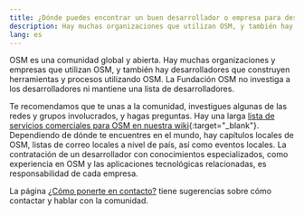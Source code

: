 ```yaml
---
title: ¿Dónde puedes encontrar un buen desarrollador o empresa para desarrollar con OSM?
description: Hay muchas organizaciones que utilizan OSM, y también hay desarrolladores que crean herramientas y procesos utilizando OSM.
lang: es
---
```


OSM es una comunidad global y abierta. Hay muchas organizaciones y empresas que utilizan OSM, y también hay desarrolladores que construyen herramientas y procesos utilizando OSM. La Fundación OSM no investiga a los desarrolladores ni mantiene una lista de desarrolladores.

Te recomendamos que te unas a la comunidad, investigues algunas de las redes y grupos involucrados, y hagas preguntas. Hay una larga [lista de servicios comerciales para OSM en nuestra wiki](https://wiki.openstreetmap.org/wiki/Commercial_OSM_Software_and_Services){:target="_blank"}. Dependiendo de dónde te encuentres en el mundo, hay capítulos locales de OSM, listas de correo locales a nivel de país, así como eventos locales. La contratación de un desarrollador con conocimientos especializados, como experiencia en OSM y las aplicaciones tecnológicas relacionadas, es responsabilidad de cada empresa.

La página [¿Cómo ponerte en contacto?](/about-osm-community/get-in-touch.md) tiene sugerencias sobre cómo contactar y hablar con la comunidad.
